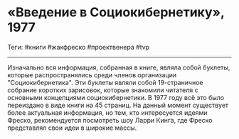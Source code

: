 # «Введение в Социокибернетику», 1977

Теги: #книги #жакфреско #проектвенера #tvp
___

Изначально вся информация, собранная в книге, являла собой буклеты, которые распространялись среди членов организации "Социокибернетика". Эти буклеты являли собой 19-страничное собрание коротких зарисовок, которые знакомили читателя с основными концепциями социокибернетики. В 1977 году всё это было переиздано в виде книги на 45 страниц. На данный момент существует более актуальная информация, но тем, кто интересуется идеями Фреско, рекомендуется посмотреть шоу Ларри Кинга, где Фреско представлял свои идеи в широкие массы.
